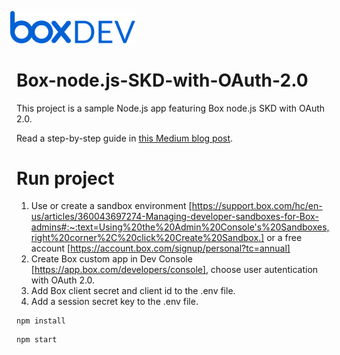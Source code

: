 <img src="/static/box-dev-logo.png" 
alt= "Box Dev Logo"
style="margin-left:-10px;"
width="40%">

# Box-node.js-SKD-with-OAuth-2.0
This project is a sample Node.js app featuring Box node.js SKD with OAuth 2.0.

Read a step-by-step guide in [this Medium blog post](https://medium.com/@stefaniuk.olga/getting-started-with-box-node-js-sdk-with-oauth-2-0).

# Run project

1. Use or create a sandbox environment [https://support.box.com/hc/en-us/articles/360043697274-Managing-developer-sandboxes-for-Box-admins#:~:text=Using%20the%20Admin%20Console's%20Sandboxes,right%20corner%2C%20click%20Create%20Sandbox.] or a free account [https://account.box.com/signup/personal?tc=annual]
2. Create Box custom app in Dev Console [https://app.box.com/developers/console], choose user autentication with OAuth 2.0.
3. Add Box client secret and client id to the .env file.
4. Add a session secret key to the .env file.

```
npm install
```

```
npm start
```
